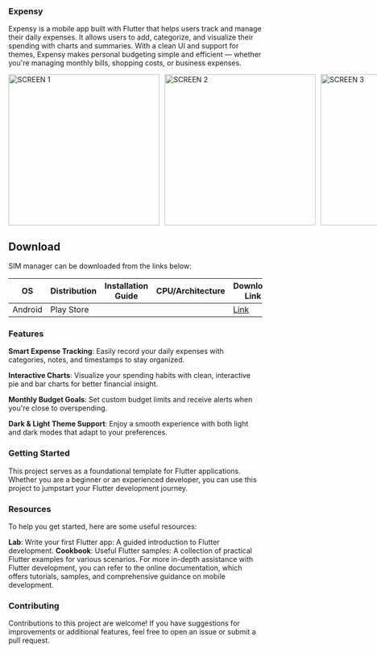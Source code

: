 ### Expensy

Expensy is a mobile app built with Flutter that helps users track and manage their daily expenses. It allows users to add, categorize, and visualize their spending with charts and summaries. With a clean UI and support for themes, Expensy makes personal budgeting simple and efficient — whether you're managing monthly bills, shopping costs, or business expenses.

<div style="display: flex; gap: 10px; align-items: center; width:100%;">
    <img src="screenshots/screen1.jpg" alt="SCREEN 1" style="width: 300px; height: auto;">
    <img src="screenshots/screen2.jpg" alt="SCREEN 2" style="width: 300px; height: auto;">
    <img src="screenshots/screen3.jpg" alt="SCREEN 3" style="width: 300px; height: auto;">
    <img src="screenshots/screen4.jpg" alt="SCREEN 4" style="width: 300px; height: auto;">
</div>

## Download

SIM manager can be downloaded from the links below:

<table>
    <thead>
        <tr>
            <th>OS</th>
            <th>Distribution</th>
            <th>Installation Guide</th>
            <th>CPU/Architecture</th>
            <th>Download Link</th>
        </tr>
    </thead>
    <tbody>
        <tr>
            <td>Android</td>
          <td>Play Store</td>
            <td></td>
            <td></td>
            <td><a href="https://play.google.com/store/apps/details?id=com.houssamelatmani.simmanager">Link</a></td>
        </tr>
    </tbody>
</table>

### Features

__Smart Expense Tracking__: Easily record your daily expenses with categories, notes, and timestamps to stay organized.

__Interactive Charts__: Visualize your spending habits with clean, interactive pie and bar charts for better financial insight.

__Monthly Budget Goals__: Set custom budget limits and receive alerts when you're close to overspending.

__Dark & Light Theme Support__: Enjoy a smooth experience with both light and dark modes that adapt to your preferences.

### Getting Started

This project serves as a foundational template for Flutter applications. Whether you are a beginner or an experienced developer, you can use this project to jumpstart your Flutter development journey.

### Resources
To help you get started, here are some useful resources:

__Lab__: Write your first Flutter app: A guided introduction to Flutter development.
__Cookbook__: Useful Flutter samples: A collection of practical Flutter examples for various scenarios.
For more in-depth assistance with Flutter development, you can refer to the online documentation, which offers tutorials, samples, and comprehensive guidance on mobile development.

### Contributing
Contributions to this project are welcome! If you have suggestions for improvements or additional features, feel free to open an issue or submit a pull request.
